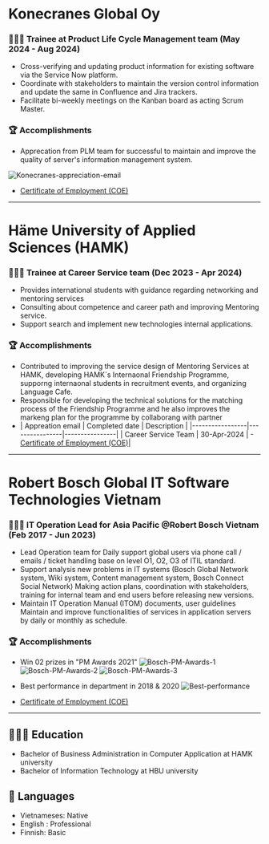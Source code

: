 # Konecranes Global Oy
### 👨🏻‍💻 Trainee at Product Life Cycle Management team (May 2024 - Aug 2024)

- Cross-verifying and updating product information for existing software via the Service Now platform.
- Coordinate with stakeholders to maintain the version control information and update the same in Confluence and Jira trackers.
- Facilitate bi-weekly meetings on the Kanban board as acting Scrum Master.

### 🏆 Accomplishments
- Apprecation from PLM team for successful to maintain and improve the quality of server's information management system.

 ![Konecranes-appreciation-email](https://github.com/user-attachments/assets/c47891ae-9cd8-4b86-b9d7-1a0058ebfa31) 

- [Certificate of Employment (COE)](https://github.com/user-attachments/files/18468105/Employment.Certificate_Huynh.An.Duy-.signed.pdf)

<hr>

# Häme University of Applied Sciences (HAMK)
### 👨🏻‍💻 Trainee at Career Service team (Dec 2023 - Apr 2024)

- Provides international students with guidance regarding networking and mentoring services
- Consulting about competence and career path and improving Mentoring service.
- Support search and implement new technologies internal applications.

### 🏆 Accomplishments
- Contributed to improving the service design of Mentoring Services at HAMK, developing HAMK´s Internaonal Friendship Programme, supporng internaonal students in recruitment events, and
organizing Language Cafe.
- Responsible for developing the technical solutions for the matching process of the Friendship Programme and he also improves the markeng plan for the programme by collaborang with partner
- | Appreation email      | Completed date      | Description       |
|-----------------|----------------|----------------|
| Career Service Team | 30-Apr-2024  | - [Certificate of Employment (COE)](https://github.com/user-attachments/files/18468117/Tyoharjoittelutodistus_DuyTranHuynhAn.pdf)|

<hr>

# Robert Bosch Global IT Software Technologies Vietnam
### 👨🏻‍💻 IT Operation Lead for Asia Pacific @Robert Bosch Vietnam (Feb 2017 - Jun 2023)

- Lead Operation team for Daily support global users via phone call / emails / ticket handling base on level O1, O2, O3 of ITIL standard.
- Support analysis new problems in IT systems (Bosch Global Network system, Wiki system, Content management system, Bosch Connect Social Network)
Making action plans, coordination with stakeholders, training for internal team and end users before releasing new versions.
- Maintain IT Operation Manual (ITOM) documents, user guidelines Maintain and improve functionalities of services in
application servers by daily or monthly as schedule.

### 🏆 Accomplishments

- Win 02 prizes in "PM Awards 2021"
  ![Bosch-PM-Awards-1](https://github.com/user-attachments/assets/821de073-abbb-4623-ae36-9f30f8e4d705)
  ![Bosch-PM-Awards-2](https://github.com/user-attachments/assets/20172195-5a5c-44d8-b7d3-066962707f73)
  ![Bosch-PM-Awards-3](https://github.com/user-attachments/assets/af9a42ec-d1ef-4200-856d-6dd6c0e746a6)
- Best performance in department in 2018 & 2020
  ![Best-performance](https://github.com/user-attachments/assets/67c2aba6-f3e1-441e-a698-e71fb255d708)

- [Certificate of Employment (COE)](https://github.com/user-attachments/files/18468123/Bosch-COE-Tran-Huynh-An-Duy.pdf)


<hr>

## 👩🏼‍🎓 Education

- Bachelor of Business Administration in Computer Application at HAMK university
- Bachelor of Information Technology at HBU university


## 💬 Languages

- Vietnameses: Native
- English : Professional
- Finnish: Basic

